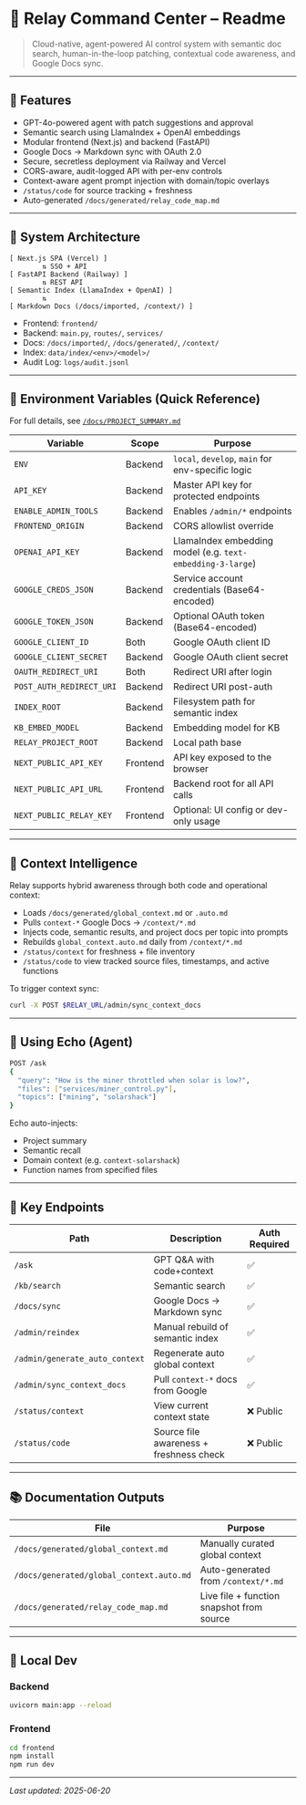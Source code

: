 # 🤠 Relay Command Center – Readme

> Cloud-native, agent-powered AI control system with semantic doc search, human-in-the-loop patching, contextual code awareness, and Google Docs sync.

---

## 🚀 Features

* GPT-4o-powered agent with patch suggestions and approval
* Semantic search using LlamaIndex + OpenAI embeddings
* Modular frontend (Next.js) and backend (FastAPI)
* Google Docs → Markdown sync with OAuth 2.0
* Secure, secretless deployment via Railway and Vercel
* CORS-aware, audit-logged API with per-env controls
* Context-aware agent prompt injection with domain/topic overlays
* `/status/code` for source tracking + freshness
* Auto-generated `/docs/generated/relay_code_map.md`

---

## 👭 System Architecture

```
[ Next.js SPA (Vercel) ]
        ⇅ SSO + API
[ FastAPI Backend (Railway) ]
        ⇅ REST API
[ Semantic Index (LlamaIndex + OpenAI) ]
        ⇅
[ Markdown Docs (/docs/imported, /context/) ]
```

* Frontend: `frontend/`
* Backend: `main.py`, `routes/`, `services/`
* Docs: `/docs/imported/`, `/docs/generated/`, `/context/`
* Index: `data/index/<env>/<model>/`
* Audit Log: `logs/audit.jsonl`

---

## 🔐 Environment Variables (Quick Reference)

For full details, see [`/docs/PROJECT_SUMMARY.md`](./docs/PROJECT_SUMMARY.md)

| Variable                 | Scope    | Purpose                                                    |
| ------------------------|----------|------------------------------------------------------------|
| `ENV`                   | Backend  | `local`, `develop`, `main` for env-specific logic          |
| `API_KEY`               | Backend  | Master API key for protected endpoints                     |
| `ENABLE_ADMIN_TOOLS`   | Backend  | Enables `/admin/*` endpoints                               |
| `FRONTEND_ORIGIN`      | Backend  | CORS allowlist override                                    |
| `OPENAI_API_KEY`       | Backend  | LlamaIndex embedding model (e.g. `text-embedding-3-large`) |
| `GOOGLE_CREDS_JSON`    | Backend  | Service account credentials (Base64-encoded)               |
| `GOOGLE_TOKEN_JSON`    | Backend  | Optional OAuth token (Base64-encoded)                      |
| `GOOGLE_CLIENT_ID`     | Both     | Google OAuth client ID                                     |
| `GOOGLE_CLIENT_SECRET` | Backend  | Google OAuth client secret                                 |
| `OAUTH_REDIRECT_URI`   | Both     | Redirect URI after login                                   |
| `POST_AUTH_REDIRECT_URI`| Backend | Redirect URI post-auth                                     |
| `INDEX_ROOT`           | Backend  | Filesystem path for semantic index                         |
| `KB_EMBED_MODEL`       | Backend  | Embedding model for KB                                     |
| `RELAY_PROJECT_ROOT`   | Backend  | Local path base                                            |
| `NEXT_PUBLIC_API_KEY`  | Frontend | API key exposed to the browser                             |
| `NEXT_PUBLIC_API_URL`  | Frontend | Backend root for all API calls                             |
| `NEXT_PUBLIC_RELAY_KEY`| Frontend | Optional: UI config or dev-only usage                      |

---

## 🧠 Context Intelligence

Relay supports hybrid awareness through both code and operational context:

- Loads `/docs/generated/global_context.md` or `.auto.md`
- Pulls `context-*` Google Docs → `/context/*.md`
- Injects code, semantic results, and project docs per topic into prompts
- Rebuilds `global_context.auto.md` daily from `/context/*.md`
- `/status/context` for freshness + file inventory
- `/status/code` to view tracked source files, timestamps, and active functions

To trigger context sync:
```bash
curl -X POST $RELAY_URL/admin/sync_context_docs
```

---

## 🔁 Using Echo (Agent)

```bash
POST /ask
{
  "query": "How is the miner throttled when solar is low?",
  "files": ["services/miner_control.py"],
  "topics": ["mining", "solarshack"]
}
```

Echo auto-injects:
- Project summary
- Semantic recall
- Domain context (e.g. `context-solarshack`)
- Function names from specified files

---

## 🔎 Key Endpoints

| Path                           | Description                              | Auth Required            |
|--------------------------------|------------------------------------------|--------------------------|
| `/ask`                         | GPT Q&A with code+context                | ✅                        |
| `/kb/search`                   | Semantic search                          | ✅                        |
| `/docs/sync`                   | Google Docs → Markdown sync              | ✅                        |
| `/admin/reindex`               | Manual rebuild of semantic index         | ✅                        |
| `/admin/generate_auto_context`| Regenerate auto global context           | ✅                        |
| `/admin/sync_context_docs`     | Pull `context-*` docs from Google        | ✅                        |
| `/status/context`              | View current context state               | ❌ Public                 |
| `/status/code`                 | Source file awareness + freshness check  | ❌ Public                 |

---

## 📚 Documentation Outputs

| File                                      | Purpose                                       |
|-------------------------------------------|-----------------------------------------------|
| `/docs/generated/global_context.md`       | Manually curated global context               |
| `/docs/generated/global_context.auto.md`  | Auto-generated from `/context/*.md`           |
| `/docs/generated/relay_code_map.md`       | Live file + function snapshot from source     |

---

## 🧰 Local Dev

### Backend
```bash
uvicorn main:app --reload
```

### Frontend
```bash
cd frontend
npm install
npm run dev
```

---

*Last updated: 2025-06-20*
